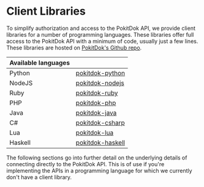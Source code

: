 # Client Libraries
To simplify authorization and access to the PokitDok API, we provide client
libraries for a number of programming languages. These libraries offer full
access to the PokitDok API with a minimum of code, usually just a few lines.
These libraries are hosted on
[PokitDok's Github repo](https://github.com/pokitdok).

Available languages  | &nbsp;
---------|----------------------------------------------------------------
Python   | [pokitdok-python](https://github.com/pokitdok/pokitdok-python)
NodeJS   | [pokitdok-nodejs](https://github.com/pokitdok/pokitdok-nodejs)
Ruby     | [pokitdok-ruby](https://github.com/pokitdok/pokitdok-ruby)
PHP      | [pokitdok-php](https://github.com/pokitdok/pokitdok-php)
Java     | [pokitdok-java](https://github.com/pokitdok/pokitdok-java)
C#       | [pokitdok-csharp](https://github.com/pokitdok/pokitdok-csharp)
Lua      | [pokitdok-lua](https://github.com/pokitdok/pokitdok-lua)
Haskell  | [pokitdok-haskell](https://github.com/pokitdok/pokitdok-haskell)

The following sections go into further detail on the underlying details of
connecting directly to the PokitDok API. This is of use if you're implementing
the APIs in a programming language for which we currently don't have a client
library.
